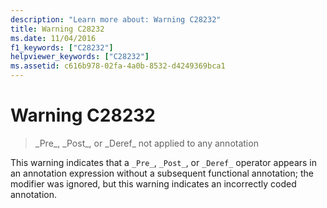 ```yaml
---
description: "Learn more about: Warning C28232"
title: Warning C28232
ms.date: 11/04/2016
f1_keywords: ["C28232"]
helpviewer_keywords: ["C28232"]
ms.assetid: c616b978-02fa-4a0b-8532-d4249369bca1
---
```

# Warning C28232

> \_Pre\_, \_Post\_, or \_Deref\_ not applied to any annotation

This warning indicates that a `_Pre_`, `_Post_`, or `_Deref_` operator appears in an annotation expression without a subsequent functional annotation; the modifier was ignored, but this warning indicates an incorrectly coded annotation.
